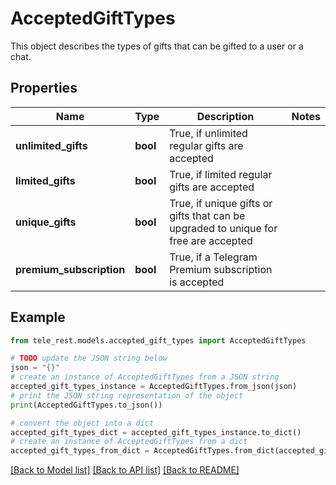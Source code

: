 # AcceptedGiftTypes

This object describes the types of gifts that can be gifted to a user or a chat.

## Properties

Name | Type | Description | Notes
------------ | ------------- | ------------- | -------------
**unlimited_gifts** | **bool** | True, if unlimited regular gifts are accepted | 
**limited_gifts** | **bool** | True, if limited regular gifts are accepted | 
**unique_gifts** | **bool** | True, if unique gifts or gifts that can be upgraded to unique for free are accepted | 
**premium_subscription** | **bool** | True, if a Telegram Premium subscription is accepted | 

## Example

```python
from tele_rest.models.accepted_gift_types import AcceptedGiftTypes

# TODO update the JSON string below
json = "{}"
# create an instance of AcceptedGiftTypes from a JSON string
accepted_gift_types_instance = AcceptedGiftTypes.from_json(json)
# print the JSON string representation of the object
print(AcceptedGiftTypes.to_json())

# convert the object into a dict
accepted_gift_types_dict = accepted_gift_types_instance.to_dict()
# create an instance of AcceptedGiftTypes from a dict
accepted_gift_types_from_dict = AcceptedGiftTypes.from_dict(accepted_gift_types_dict)
```
[[Back to Model list]](../README.md#documentation-for-models) [[Back to API list]](../README.md#documentation-for-api-endpoints) [[Back to README]](../README.md)


